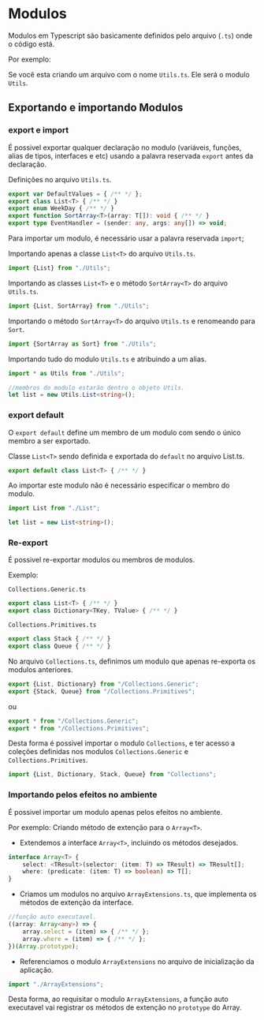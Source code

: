 # Modulos

Modulos em Typescript são basicamente definidos pelo arquivo (`.ts`) onde o código está.

Por exemplo:

Se você esta criando um arquivo com o nome `Utils.ts`.
Ele será o modulo `Utils`.

## Exportando e importando Modulos

### export e import

É possivel exportar qualquer declaração no modulo (variáveis, funções, alias de tipos, interfaces e etc) usando a palavra reservada `export` antes da declaração.

Definições no arquivo `Utils.ts`.
```ts
export var DefaultValues = { /** */ };
export class List<T> { /** */ }
export enum WeekDay { /** */ }
export function SortArray<T>(array: T[]): void { /** */ }
export type EventHandler = (sender: any, args: any[]) => void;
```

Para importar um modulo, é necessário usar a palavra reservada `import`;

Importando apenas a classe `List<T>` do arquivo `Utils.ts`.
```ts
import {List} from "./Utils";
```

Importando as classes `List<T>` e o método `SortArray<T>` do arquivo `Utils.ts`.
```ts
import {List, SortArray} from "./Utils";
```

Importando o método `SortArray<T>` do arquivo `Utils.ts` e renomeando para `Sort`.
```ts
import {SortArray as Sort} from "./Utils";
```

Importando tudo do modulo `Utils.ts` e atribuindo a um alias.
```ts
import * as Utils from "./Utils";

//membros do modulo estarão dentro o objeto Utils.
let list = new Utils.List<string>();
```

### export default

O `export default` define um membro de um modulo com sendo o único membro a ser exportado.

Classe `List<T>` sendo definida e exportada do `default` no arquivo List.ts.
```ts
export default class List<T> { /** */ }
```

Ao importar este modulo não é necessário especificar o membro do modulo.
```ts
import List from "./List";

let list = new List<string>();
```

### Re-export

É possivel re-exportar modulos ou membros de modulos.

Exemplo:

`Collections.Generic.ts`
```ts
export class List<T> { /** */ }
export class Dictionary<TKey, TValue> { /** */ }
```

`Collections.Primitives.ts`
```ts
export class Stack { /** */ }
export class Queue { /** */ }
```

No arquivo `Collections.ts`, definimos um modulo que apenas re-exporta os modulos anteriores.
```ts
export {List, Dictionary} from "/Collections.Generic";
export {Stack, Queue} from "/Collections.Primitives";
```
ou
```ts
export * from "/Collections.Generic";
export * from "/Collections.Primitives";
```

Desta forma é possivel importar o modulo `Collections`, e ter acesso a coleções definidas nos modulos `Collections.Generic` e `Collections.Primitives`.

```ts
import {List, Dictionary, Stack, Queue} from "Collections";
```

### Importando pelos efeitos no ambiente

É possivel importar um modulo apenas pelos efeitos no ambiente.

Por exemplo: Criando método de extenção para o `Array<T>`.

* Extendemos a interface `Array<T>`, incluindo os métodos desejados.
```ts
interface Array<T> {
    select: <TResult>(selector: (item: T) => TResult) => TResult[];
    where: (predicate: (item: T) => boolean) => T[];
}
```

* Criamos um modulos no arquivo `ArrayExtensions.ts`, que implementa os métodos de extenção da interface.
```ts
//função auto executavel.
((array: Array<any>) => {
    array.select = (item) => { /** */ };
    array.where = (item) => { /** */ };
})(Array.prototype);
```

* Referenciamos o modulo `ArrayExtensions` no arquivo de inicialização da aplicação.
```ts
import "./ArrayExtensions";
```

Desta forma, ao requisitar o modulo `ArrayExtensions`, a função auto executavel vai registrar os métodos de extenção no `prototype` do Array.
